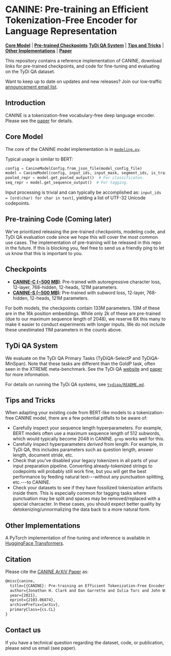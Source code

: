 # CANINE: Pre-training an Efficient Tokenization-Free Encoder for Language Representation

[**Core Model**](#core-model) | [**Pre-trained Checkpoints**](#checkpoints)
[**TyDi QA System**](#tydi-qa-system) | [**Tips and Tricks**](#tips-and-tricks)
| [**Other Implementations**](#other-implementations) |
[**Paper**](https://arxiv.org/abs/2103.06874)

This repository contains a reference implementation of CANINE, download links
for pre-trained checkpoints, and code for fine-tuning and evaluating on the TyDi
QA dataset.

Want to keep up to date on updates and new releases? Join our low-traffic
[announcement email list](https://groups.google.com/g/canine-announce).

## Introduction

CANINE is a tokenization-free vocabulary-free deep language encoder. Please see
the [paper](https://arxiv.org/abs/2103.06874) for details.

## Core Model

The core of the CANINE model implementation is in [`modeling.py`](modeling.py).

Typical usage is similar to BERT:

```python
config = CanineModelConfig.from_json_file(model_config_file)
model = CanineModel(config, input_ids, input_mask, segment_ids, is_training)
pooled_repr = model.get_pooled_output()  # For classificaton.
seq_repr = model.get_sequence_output()  # For tagging.
```

Input processing is trivial and can typically be accomplished as: `input_ids =
[ord(char) for char in text]`, yielding a list of UTF-32 Unicode codepoints.

## Pre-training Code (Coming later)

We've prioritized releasing the pre-trained checkpoints, modeling code, and TyDi
QA evaluation code since we hope this will cover the most common use cases. The
implementation of pre-training will be released in this repo in the future. If
this is blocking you, feel free to send us a friendly ping to let us know that
this is important to you.

## Checkpoints

*   **[CANINE-C (~500 MB)](https://storage.googleapis.com/caninemodels/canine-c.zip)**:
    Pre-trained with autoregressive character loss, 12-layer, 768-hidden,
    12-heads, 121M parameters.
*   **[CANINE-S (~500 MB)](https://storage.googleapis.com/caninemodels/canine-s.zip)**:
    Pre-trained with subword loss, 12-layer, 768-hidden, 12-heads, 121M
    parameters.

For both models, the checkpoints contain 133M parameters. 13M of these are in
the 16k position embeddings. While only 2k of these are pre-trained (due to our
maximum sequence length of 2048), we reserve 8X this many to make it easier to
conduct experiments with longer inputs. We do not include these unestimated 11M
parameters in the counts above.

## TyDi QA System

We evaluate on the TyDi QA Primary Tasks (TyDiQA-SelectP and TyDiQA-MinSpan).
Note that these tasks are different than the GoldP task, often seen in the
XTREME meta-benchmark. See the TyDi QA
[website](https://ai.google.com/research/tydiqa) and
[paper](https://www.aclweb.org/anthology/2020.tacl-1.30/) for more information.

For details on running the TyDi QA systems, see [`tydiqa/README.md`](tydiqa).

## Tips and Tricks

When adapting your existing code from BERT-like models to a tokenization-free
CANINE model, there are a few potential pitfalls to be aware of:

*   Carefully inspect your sequence length hyperparameters. For example, BERT
    models often use a maximum sequence length of 512 subwords, which would
    typically become 2048 in CANINE. `grep` works well for this.
*   Carefully inspect hyperparameters *derived* from length. For example, in
    TyDi QA, this includes parameters such as question length, answer length,
    document stride, etc.
*   Check that you've disabled your legacy tokenizers in all parts of your input
    preparation pipeline. Converting already-tokenized strings to codepoints
    will probably still work fine, but you will get the best performance by
    feeding natural text---without any punctuation splitting, etc.---to CANINE.
*   Check your datasets to see if they have fossilized tokenization artifacts
    inside them. This is especially common for tagging tasks where punctuation
    may be split and spaces may be removed/replaced with a special charcacter.
    In these cases, you should expect better quality by
    detokenizing/unnormalizing the data back to a more natural form.

## Other Implementations

A PyTorch implementation of fine-tuning and inference is available in
[HuggingFace Transformers](https://github.com/huggingface/transformers/blob/master/docs/source/model_doc/canine.rst).

## Citation

Please cite the [CANINE ArXiV Paper](https://arxiv.org/abs/2103.06874) as:

```tex
@misc{canine,
  title={{CANINE}: Pre-training an Efficient Tokenization-Free Encoder for Language Representation},
  author={Jonathan H. Clark and Dan Garrette and Iulia Turc and John Wieting},
  year={2021},
  eprint={2103.06874},
  archivePrefix={arXiv},
  primaryClass={cs.CL}
}
```

## Contact us

If you have a technical question regarding the dataset, code, or publication,
please send us email (see paper).
